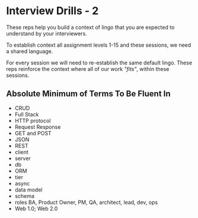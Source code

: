 # Interview Drills - 2

These reps help you build a context of lingo that you are expected to understand by your interviewers.

To establish context all assignment levels 1-15 and these sessions, we need a shared language.

For every session we will need to re-establish the same default lingo. These reps reinforce the context where all of our work _"fits"_, within these sessions.


## Absolute Minimum of Terms To Be Fluent In

- CRUD
- Full Stack
- HTTP protocol
- Request Response
- GET and POST
- JSON
- REST
- client
- server
- db
- ORM
- tier
- async
- data model
- schema
- roles BA, Product Owner, PM, QA, architect, lead, dev, ops
- Web 1.0; Web 2.0